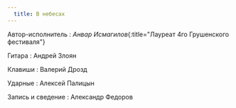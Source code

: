 ```yaml
---
  title: В небесах
---
```


Автор-исполнитель
: *Анвар Исмагилов*{:title="Лауреат 4го Грушенского фестиваля"}

Гитара
: Андрей Злоян

Клавиши
: Валерий Дрозд

Ударные
: Алексей Палицын

Запись и сведение
: Александр Федоров